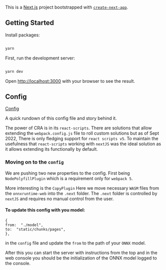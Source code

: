 This is a [Next.js](https://nextjs.org/) project bootstrapped with [`create-next-app`](https://github.com/vercel/next.js/tree/canary/packages/create-next-app).

## Getting Started

Install packages:

```bash

yarn

```

First, run the development server:

```bash

yarn dev

```

Open [http://localhost:3000](http://localhost:3000) with your browser to see the result.

## Config

[Config](next.config.js)

A quick rundown of this config file and story behind it.

The power of CRA is in its `react-scripts`. There are solutions that allow extending the `webpack.config.js` file to roll custom solutions but as of Sept 2022, There is only fledging support for `react scripts v5`. To maintain the usefulness that `react-scripts` working with `nextJS` was the ideal solution as it allows extending its functionally by default.

### Moving on to the `config`

We are pushing two new properties to the config. First being `NodePolyfillPlugin` which is a requirement only for `webpack 5`.

More interesting is the `CopyPlugin` Here we move necessary `WASM` files from the `onnxruntime-web` into the `.next` folder. The `.next` folder is controlled by `nextJS` and requires no manual control from the user.

#### To update this config with you model:

```
{
from:  "./model",
to:  "static/chunks/pages",
},
```

in the `config` file and update the `from` to the path of your `ONNX` model.

After this you can start the server with instructions from the top and in the web console you should be the initialization of the ONNX model logged to the console.
